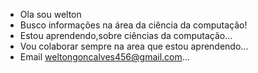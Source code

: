 - Ola sou welton
- Busco informações na área da ciência da computação!
- Estou aprendendo,sobre ciências da computação...
- Vou colaborar sempre na area que estou aprendendo...
- Email weltongoncalves456@gmail.com...

<!---
Welton19/Welton19 is a ✨ special ✨ repository because its `README.md` (this file) appears on your GitHub profile.
You can click the Preview link to take a look at your changes.
--->
